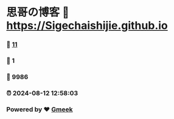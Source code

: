 # 思哥の博客 :link: https://Sigechaishijie.github.io 
### :page_facing_up: [11](https://Sigechaishijie.github.io/tag.html) 
### :speech_balloon: 1 
### :hibiscus: 9986 
### :alarm_clock: 2024-08-12 12:58:03 
### Powered by :heart: [Gmeek](https://github.com/Meekdai/Gmeek)

